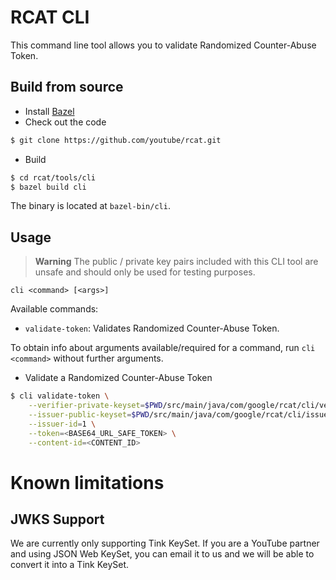 # RCAT CLI

This command line tool allows you to validate Randomized Counter-Abuse Token.

## Build from source

- Install [Bazel](https://docs.bazel.build/versions/master/install.html)
- Check out the code

```sh
$ git clone https://github.com/youtube/rcat.git
```

- Build

```sh
$ cd rcat/tools/cli
$ bazel build cli
```

The binary is located at `bazel-bin/cli`.

## Usage

> **Warning**
> The public / private key pairs included with this CLI tool are unsafe and 
> should only be used for testing purposes.

`cli <command> [<args>]`

Available commands:

- `validate-token`: Validates Randomized Counter-Abuse Token.

To obtain info about arguments available/required for a command, run `cli <command>` without further arguments.

- Validate a Randomized Counter-Abuse Token

```sh
$ cli validate-token \
    --verifier-private-keyset=$PWD/src/main/java/com/google/rcat/cli/verifier-test-private-keyset.tink.json \
    --issuer-public-keyset=$PWD/src/main/java/com/google/rcat/cli/issuer-test-public-keyset.tink.json \
    --issuer-id=1 \
    --token=<BASE64_URL_SAFE_TOKEN> \
    --content-id=<CONTENT_ID>
```

# Known limitations

## JWKS Support

We are currently only supporting Tink KeySet. If you are a YouTube partner and
using JSON Web KeySet, you can email it to us and we will be able to convert it 
into a Tink KeySet.
